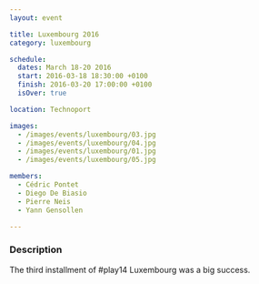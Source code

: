 ```yaml
---
layout: event

title: Luxembourg 2016
category: luxembourg

schedule:
  dates: March 18-20 2016
  start: 2016-03-18 18:30:00 +0100
  finish: 2016-03-20 17:00:00 +0100
  isOver: true

location: Technoport

images:
  - /images/events/luxembourg/03.jpg
  - /images/events/luxembourg/04.jpg
  - /images/events/luxembourg/01.jpg
  - /images/events/luxembourg/05.jpg

members:
  - Cédric Pontet
  - Diego De Biasio
  - Pierre Neis
  - Yann Gensollen

---
```


### Description
The third installment of #play14 Luxembourg was a big success.
